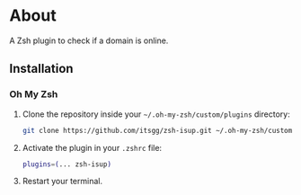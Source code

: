 # About

A Zsh plugin to check if a domain is online.

## Installation

### Oh My Zsh

1. Clone the repository inside your `~/.oh-my-zsh/custom/plugins` directory:

    ```sh
    git clone https://github.com/itsgg/zsh-isup.git ~/.oh-my-zsh/custom/plugins/zsh-isup
    ```

2. Activate the plugin in your `.zshrc` file:

    ```sh
    plugins=(... zsh-isup)
    ```

3. Restart your terminal.
